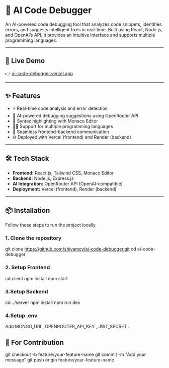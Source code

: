 # 🧠 AI Code Debugger

An AI-powered code debugging tool that analyzes code snippets, identifies errors, and suggests intelligent fixes in real-time. Built using React, Node.js, and OpenAI’s API, it provides an intuitive interface and supports multiple programming languages.

---

## 🚀 Live Demo

👉 [ai-code-debugger.vercel.app](https://ai-code-debugger-amber.vercel.app/)

---

## ✨ Features

- ⚡ Real-time code analysis and error detection
- 🧠 AI-powered debugging suggestions using OpenRouter API
- 🧾 Syntax highlighting with Monaco Editor
- 🧑‍💻 Support for multiple programming languages
- 🔄 Seamless frontend-backend communication
- 🌐 Deployed with Vercel (frontend) and Render (backend)

---

## 🛠 Tech Stack

- **Frontend:** React.js, Tailwind CSS, Monaco Editor  
- **Backend:** Node.js, Express.js  
- **AI Integration:** OpenRouter API (OpenAI-compatible)  
- **Deployment:** Vercel (frontend), Render (backend)

---

## 📦 Installation

Follow these steps to run the project locally.

### 1. Clone the repository

git clone https://github.com/shivamcy/ai-code-debugger.git
cd ai-code-debugger

### 2. Setup Frontend
cd client
npm install
npm start

### 3.Setup Backend
cd ../server
npm install
npm run dev

### 4.Setup .env
Add MONGO_URI , OPENROUTER_API_KEY , JWT_SECRET .


## 🤝 For Contribution
git checkout -b feature/your-feature-name
git commit -m "Add your message"
git push origin feature/your-feature-name






